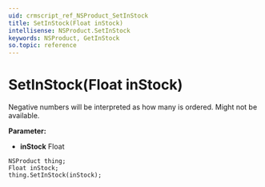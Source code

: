 ```yaml
---
uid: crmscript_ref_NSProduct_SetInStock
title: SetInStock(Float inStock)
intellisense: NSProduct.SetInStock
keywords: NSProduct, GetInStock
so.topic: reference
---
```


# SetInStock(Float inStock)

Negative numbers will be interpreted as how many is ordered. Might not be available.

**Parameter:** 
 - **inStock** Float

```crmscript
NSProduct thing;
Float inStock;
thing.SetInStock(inStock);
```

